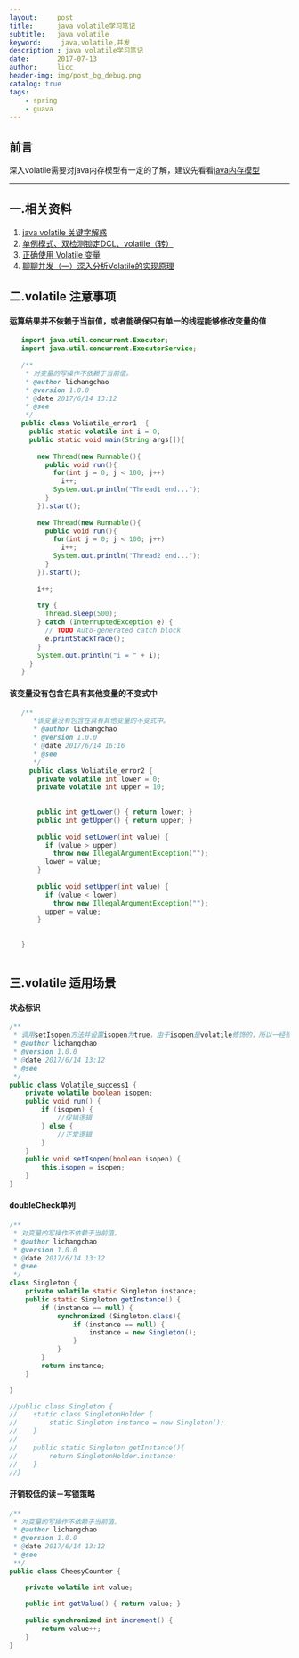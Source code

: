 ```yaml
---
layout:     post
title:      java volatile学习笔记
subtitle:   java volatile
keyword:     java,volatile,并发
description : java volatile学习笔记
date:       2017-07-13
author:     licc
header-img: img/post_bg_debug.png
catalog: true
tags:
    - spring
    - guava
---
```

## 前言
   
   深入volatile需要对java内存模型有一定的了解，建议先看看[java内存模型](http://ifeve.com/java-memory-model-0/)
    
---    
## 一.相关资料
  
   1.  [java volatile 关键字解惑](http://www.jianshu.com/p/195ae7c77afe)
   2.  [单例模式、双检测锁定DCL、volatile（转）](http://crud0906.iteye.com/blog/576321)
   3.  [正确使用 Volatile 变量](https://www.ibm.com/developerworks/cn/java/j-jtp06197.html)
   4.  [聊聊并发（一）深入分析Volatile的实现原理](http://ifeve.com/volatile/)
   
## 二.volatile 注意事项

#### 运算结果并不依赖于当前值，或者能确保只有单一的线程能够修改变量的值  
    
   ```java
      import java.util.concurrent.Executor;
      import java.util.concurrent.ExecutorService;
      
      /**
       * 对变量的写操作不依赖于当前值。
       * @author lichangchao
       * @version 1.0.0
       * @date 2017/6/14 13:12
       * @see
       */
      public class Voliatile_error1  {
        public static volatile int i = 0;
        public static void main(String args[]){
      
          new Thread(new Runnable(){
            public void run(){
              for(int j = 0; j < 100; j++)
                i++;
              System.out.println("Thread1 end...");
            }
          }).start();
      
          new Thread(new Runnable(){
            public void run(){
              for(int j = 0; j < 100; j++)
                i++;
              System.out.println("Thread2 end...");
            }
          }).start();
      
          i++;
      
          try {
            Thread.sleep(500);
          } catch (InterruptedException e) {
            // TODO Auto-generated catch block
            e.printStackTrace();
          }
          System.out.println("i = " + i);
        }
      }
   ```
   
#### 该变量没有包含在具有其他变量的不变式中
  
  ```java
     /**
        *该变量没有包含在具有其他变量的不变式中。
        * @author lichangchao
        * @version 1.0.0
        * @date 2017/6/14 16:16
        * @see
        */
       public class Voliatile_error2 {
         private volatile int lower = 0;
         private volatile int upper = 10;
       
       
         public int getLower() { return lower; }
         public int getUpper() { return upper; }
       
         public void setLower(int value) {
           if (value > upper)
             throw new IllegalArgumentException("");
           lower = value;
         }
       
         public void setUpper(int value) {
           if (value < lower)
             throw new IllegalArgumentException("");
           upper = value;
         }
     
     
     }
      
   ```  
   
   
## 三.volatile 适用场景
####  状态标识
```java
/**
 * 调用setIsopen方法并设置isopen为true，由于isopen是volatile修饰的，所以一经修改，其他线程都可以拿到isopen的最新值，用户请求就可以执行促销逻辑了
 * @author lichangchao
 * @version 1.0.0
 * @date 2017/6/14 13:12
 * @see
 */
public class Volatile_success1 {
    private volatile boolean isopen;
    public void run() {
        if (isopen) {
            //促销逻辑
        } else {
            //正常逻辑
        }
    }
    public void setIsopen(boolean isopen) {
        this.isopen = isopen;
    }
}
```

####  doubleCheck单列
```java
/**
 * 对变量的写操作不依赖于当前值。
 * @author lichangchao
 * @version 1.0.0
 * @date 2017/6/14 13:12
 * @see
 */
class Singleton {
    private volatile static Singleton instance;
    public static Singleton getInstance() {
        if (instance == null) {
            synchronized (Singleton.class){
                if (instance == null) {
                    instance = new Singleton();
                }
            }
        }
        return instance;
    }

}

//public class Singleton {
//    static class SingletonHolder {
//        static Singleton instance = new Singleton();
//    }
//
//    public static Singleton getInstance(){
//        return SingletonHolder.instance;
//    }
//}
```   
####  开销较低的读－写锁策略
```java
/**
 * 对变量的写操作不依赖于当前值。
 * @author lichangchao
 * @version 1.0.0
 * @date 2017/6/14 13:12
 * @see
 **/
public class CheesyCounter {

    private volatile int value;
 
    public int getValue() { return value; }
 
    public synchronized int increment() {
        return value++;
    }
}
```